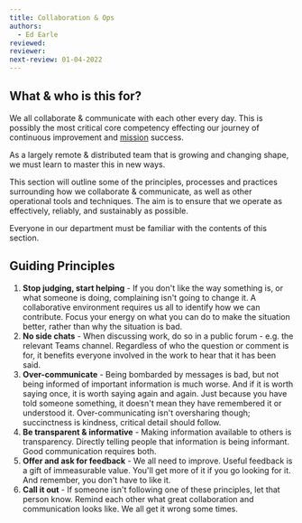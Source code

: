```yaml
---
title: Collaboration & Ops
authors: 
  - Ed Earle
reviewed: 
reviewer:
next-review: 01-04-2022
---
```


## What & who is this for?

We all collaborate & communicate with each other every day. This is possibly the most critical core competency effecting our journey of continuous improvement and [mission](/1.-Welcome/Mission) success. 

As a largely remote & distributed team that is growing and changing shape, we must learn to master this in new ways.

This section will outline some of the principles, processes and practices surrounding how we collaborate & communicate, as well as other operational tools and techniques. The aim is to ensure that we operate as effectively, reliably, and sustainably as possible.

Everyone in our department must be familiar with the contents of this section.


## Guiding Principles

1. **Stop judging, start helping** - If you don't like the way something is, or what someone is doing, complaining isn't going to change it. A collaborative environment requires us all to identify how we can contribute. Focus your energy on what you can do to make the situation better, rather than why the situation is bad.
1. **No side chats** - When discussing work, do so in a public forum - e.g. the relevant Teams channel. Regardless of who the question or comment is for, it benefits everyone involved in the work to hear that it has been said. 
1. **Over-communicate** - Being bombarded by messages is bad, but not being informed of important information is much worse. And if it is worth saying once, it is worth saying again and again. Just because you have told someone something, it doesn't mean they have remembered it or understood it. Over-communicating isn't oversharing though; succinctness is kindness, critical detail should follow. 
1. **Be transparent & informative** - Making information available to others is transparency. Directly telling people that information is being informant. Good communication requires both.
1. **Offer and ask for feedback** - We all need to improve. Useful feedback is a gift of immeasurable value. You'll get more of it if you go looking for it. And remember, you don't have to like it.
1. **Call it out** - If someone isn't following one of these principles, let that person know. Remind each other what great collaboration and communication looks like. We all get it wrong some times. 



